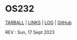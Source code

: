 # OS232

[TARBALL](https://os.vlsm.org/Log/zuhdynadhif.tar.bz2.txt) | [LINKS](LINKS/) | [LOG](https://zuhdynadhif.github.io/os232/TXT/mylog.txt) | [GitHub](https://github.com/zuhdynadhif/os232/)

REV : Sun, 17 Sept 2023
